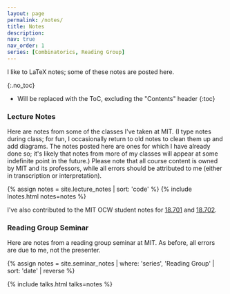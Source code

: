 ```yaml
---
layout: page
permalink: /notes/
title: Notes
description: 
nav: true
nav_order: 1
series: [Combinatorics, Reading Group]
---
```


I like to LaTeX notes; some of these notes are posted here. 

{:.no_toc}

* Will be replaced with the ToC, excluding the "Contents" header
{:toc}

### Lecture Notes

Here are notes from some of the classes I've taken at MIT. (I type notes during class; for fun, I occasionally return to old notes to clean them up and add diagrams. The notes posted here are ones for which I have already done so; it's likely that notes from more of my classes will appear at some indefinite point in the future.) Please note that all course content is owned by MIT and its professors, while all errors should be attributed to me (either in transcription or interpretation). 

<!-- For fun, I occasionally return to old notes to clean them up and add diagrams. Notes listed in <span style = "color:var(--global-gray-text-color)">gray</span> are ones for which I haven't yet done so. These aren't at the level of polish I'd like &mdash; they have many more errors and typos and may have several lectures in which the LaTeX or sentence structure is messed up (typically due to me not being able to type fast enough), and most diagrams are incomplete &mdash; and may get updated in the future.  -->

<!-- <hr> -->
{% assign notes = site.lecture_notes | sort: 'code' %}
{% include lnotes.html notes=notes %}

I've also contributed to the MIT OCW student notes for <a href="https://ocw.mit.edu/courses/res-18-011-algebra-i-student-notes-fall-2021/" target="_blank">18.701</a> and  <a href="https://ocw.mit.edu/courses/res-18-012-algebra-ii-student-notes-spring-2022/" target="_blank">18.702</a>.

<!-- ### Combinatorics Seminar
{% assign notes = site.seminar_notes | where: 'series', 'Combinatorics' | sort: 'date' | reverse %}

{% include talks.html talks=notes %}
 -->



### Reading Group Seminar

Here are notes from a reading group seminar at MIT. As before, all errors are due to me, not the presenter. 

{% assign notes = site.seminar_notes | where: 'series', 'Reading Group' | sort: 'date' | reverse %}

{% include talks.html talks=notes %}



